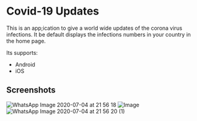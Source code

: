 # Covid-19 Updates
This is an app;ication to give a world wide updates of the corona virus infections.
It be default displays the infections numbers in your country in the home page.

Its supports:
* Android
* iOS

## Screenshots
![WhatsApp Image 2020-07-04 at 21 56 18](https://user-images.githubusercontent.com/39817924/86519256-9cbcec00-be41-11ea-8c6c-3d3dae6207f2.jpeg)
![Image](https://user-images.githubusercontent.com/39817924/86519257-a0507300-be41-11ea-8f4e-8f55d4b9e33e.jpeg)
![WhatsApp Image 2020-07-04 at 21 56 20 (1)](https://user-images.githubusercontent.com/39817924/86519258-a181a000-be41-11ea-98ee-31fb24279ef8.jpeg)
